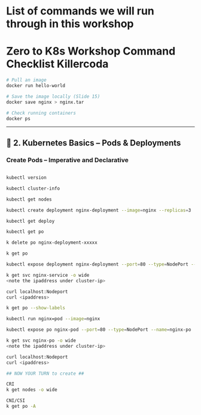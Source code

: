 # List of commands we will run through in this workshop

# Zero to K8s Workshop Command Checklist Killercoda

```bash
# Pull an image
docker run hello-world

# Save the image locally (Slide 15)
docker save nginx > nginx.tar

# Check running containers
docker ps

```
---

## 🚀 2. Kubernetes Basics – Pods & Deployments

### Create Pods – Imperative and Declarative
```bash

kubectl version

kubectl cluster-info

kubectl get nodes

kubectl create deployment nginx-deployment --image=nginx --replicas=3

kubectl get deploy

kubectl get po

k delete po nginx-deployment-xxxxx

k get po

kubectl expose deployment nginx-deployment --port=80 --type=NodePort --name=nginx-service

k get svc nginx-service -o wide
<note the ipaddress under cluster-ip>

curl localhost:Nodeport
curl <ipaddress>

k get po --show-labels

kubectl run nginx=pod --image=nginx

kubectl expose po nginx-pod --port=80 --type=NodePort --name=nginx-po

k get svc nginx-po -o wide
<note the ipaddress under cluster-ip>

curl localhost:Nodeport
curl <ipaddress>

## NOW YOUR TURN to create ##

CRI
k get nodes -o wide

CNI/CSI
k get po -A
```

